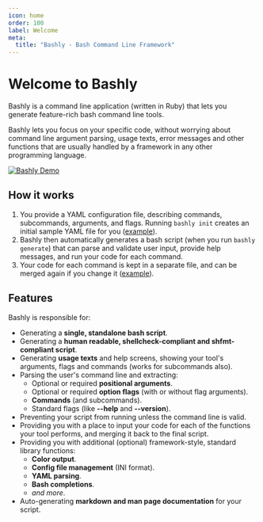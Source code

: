 ```yaml
---
icon: home
order: 100
label: Welcome
meta:
  title: "Bashly - Bash Command Line Framework"
---
```


# Welcome to Bashly

Bashly is a command line application (written in Ruby) that lets you
generate feature-rich bash command line tools.

Bashly lets you focus on your specific code, without worrying
about command line argument parsing, usage texts, error messages and other
functions that are usually handled by a framework in any other programming
language.

[![Bashly Demo](/assets/cast.gif)](/demo/)

## How it works

1. You provide a YAML configuration file, describing commands, subcommands,
   arguments, and flags. Running `bashly init` creates an initial sample YAML
   file for you ([example](https://github.com/bashly-framework/bashly/tree/master/examples/minimal#bashlyyml)).
2. Bashly then automatically generates a bash script (when you run
   `bashly generate`) that can parse and validate user input, provide help
   messages, and run your code for each command.
3. Your code for each command is kept in a separate file, and can be merged
   again if you change it ([example](https://github.com/bashly-framework/bashly/blob/master/examples/minimal/src/root_command.sh)).

## Features

Bashly is responsible for:

- Generating a **single, standalone bash script**.
- Generating a **human readable, shellcheck-compliant and shfmt-compliant script**.
- Generating **usage texts** and help screens, showing your tool's arguments, flags and commands (works for subcommands also).
- Parsing the user's command line and extracting:
  - Optional or required **positional arguments**.
  - Optional or required **option flags** (with or without flag arguments).
  - **Commands** (and subcommands).
  - Standard flags (like **--help** and **--version**).
- Preventing your script from running unless the command line is valid.
- Providing you with a place to input your code for each of the functions your tool performs, and merging it back to the final script.
- Providing you with additional (optional) framework-style, standard library functions:
  - **Color output**.
  - **Config file management** (INI format).
  - **YAML parsing**.
  - **Bash completions**.
  - *and more*.
- Auto-generating **markdown and man page documentation** for your script.
